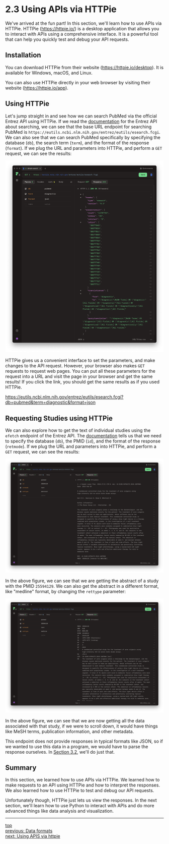 # 2.3 Using APIs via HTTPie

We've arrived at the fun part! In this section, we'll learn how to use APIs via HTTPie. HTTPie (https://httpie.io/) is a desktop application that allows you to interact with APIs using a comprehensive interface. It is a powerful tool that can help you quickly test and debug your API requests.

## Installation

You can download HTTPie from their website (https://httpie.io/desktop). It is available for Windows, macOS, and Linux.

You can also use HTTPie directly in your web browser by visiting their website (https://httpie.io/app).

## Using HTTPie

Let's jump straight in and see how we can search PubMed via the official Entrez API using HTTPie. If we read the [documentation](https://www.ncbi.nlm.nih.gov/books/NBK25499/#chapter4.ESearch) for the Entrez API about searching, we can see that the base URL endpoint for searching PubMed is `https://eutils.ncbi.nlm.nih.gov/entrez/eutils/esearch.fcgi`. We can also see that we can search PubMed specifically by specifying the database (`db`), the search term (`term`), and the format of the response (`format`). If we plug the URL and parameters into HTTPie, and perform a `GET` request, we can see the results:

![Basic search demo using Entrez API](figures/2-1-httpie-pubmed-simple-search.png)

HTTPie gives us a convenient interface to set the parameters, and make changes to the API request. However, your browser also makes `GET` requests to request web pages. You can put all these parameters for the request into a URL and visit the page in your browser and get the same results! If you click the link, you should get the same results as if you used HTTPie.

https://eutils.ncbi.nlm.nih.gov/entrez/eutils/esearch.fcgi?db=pubmed&term=diagnostic&format=json

## Requesting Studies using HTTPie

We can also explore how to get the text of individual studies using the `efetch` endpoint of the Entrez API. The [documentation](https://www.ncbi.nlm.nih.gov/books/NBK25499/#chapter4.EFetch) tells us that we need to specify the database (`db`), the PMID (`id`), and the format of the response (`retmode`). If we plug the URL and parameters into HTTPie, and perform a `GET` request, we can see the results: 

![Getting the abstract text for a study using the efetch endpoint](figures/2-1-httpie-efetch-1.png)

In the above figure, we can see that we are getting the abstract of a study with the PMID `25594129`. We can also get the abstract in a different format, like "medline" format, by changing the `rettype` parameter:

![Getting the abstract in "medline format" for a study using the efetch endpoint](figures/2-1-httpie-efetch-2.png)

In the above figure, we can see that we are now getting all the data associated with that study, if we were to scroll down, it would have things like MeSH terms, publication information, and other metadata.

This endpoint does not provide responses in typical formats like JSON, so if we wanted to use this data in a program, we would have to parse the response ourselves. In [Section 3.2](../3-use-cases/3-2-searching-clinicaltrials-gov.ipynb), we'll do just that.

## Summary

In this section, we learned how to use APIs via HTTPie. We learned how to make requests to an API using HTTPie and how to interpret the responses. We also learned how to use HTTPie to test and debug our API requests.

Unfortunately though, HTTPie just lets us view the responses. In the next section, we'll learn how to use Python to interact with APIs and do more advanced things like data analysis and visualization.

---
[top](../README.md)<br/>
[previous: Data formats](2-1-data-formats.md)<br/>
[next: Using APIS via httpie](2-3-using-apis-via-httpie.md)<br/>